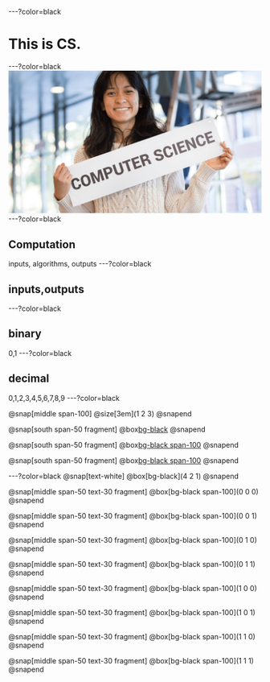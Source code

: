 ---?color=black
# This is CS.
---?color=black
![](assets/CS_bg.png)
---?color=black
## Computation
inputs, algorithms, outputs
---?color=black
## inputs,outputs
---?color=black
## binary
0,1
---?color=black
## decimal
0,1,2,3,4,5,6,7,8,9
---?color=black

@snap[middle span-100]
@size[3em](1   2   3)
@snapend

@snap[south span-50 fragment]
@box[bg-black](100x1+10x2+1x3)
@snapend

@snap[south span-50 fragment]
@box[bg-black span-100](100+20+3)
@snapend

@snap[south span-50 fragment]
@box[bg-black span-100](123)
@snapend

---?color=black
@snap[text-white]
@box[bg-black](4  2  1)
@snapend

@snap[middle span-50 text-30 fragment]
@box[bg-black span-100](0  0  0)
@snapend

@snap[middle span-50 text-30 fragment]
@box[bg-black span-100](0  0  1)
@snapend

@snap[middle span-50 text-30 fragment]
@box[bg-black span-100](0  1  0)
@snapend

@snap[middle span-50 text-30 fragment]
@box[bg-black span-100](0  1  1)
@snapend

@snap[middle span-50 text-30 fragment]
@box[bg-black span-100](1  0  0)
@snapend

@snap[middle span-50 text-30 fragment]
@box[bg-black span-100](1  0  1)
@snapend

@snap[middle span-50 text-30 fragment]
@box[bg-black span-100](1  1  0)
@snapend

@snap[middle span-50 text-30 fragment]
@box[bg-black span-100](1  1  1)
@snapend
